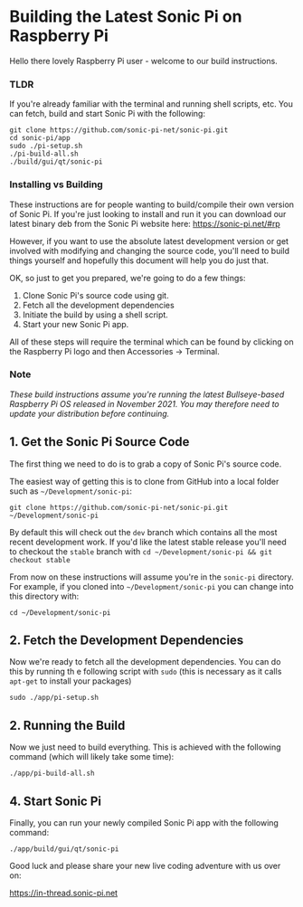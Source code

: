 # Building the Latest Sonic Pi on Raspberry Pi

Hello there lovely Raspberry Pi user - welcome to our build instructions.

### TLDR

If you're already familiar with the terminal and running shell scripts,
etc. You can fetch, build and start Sonic Pi with the following:

```
git clone https://github.com/sonic-pi-net/sonic-pi.git
cd sonic-pi/app
sudo ./pi-setup.sh
./pi-build-all.sh
./build/gui/qt/sonic-pi

```

### Installing vs Building

These instructions are for people wanting to build/compile their own
version of Sonic Pi. If you're just looking to install and run it you
can download our latest binary deb from the Sonic Pi website here:
https://sonic-pi.net/#rp

However, if you want to use the absolute latest development version or
get involved with modifying and changing the source code, you'll need to
build things yourself and hopefully this document will help you do just
that.

OK, so just to get you prepared, we're going to do a few things:
 
1. Clone Sonic Pi's source code using git.
2. Fetch all the development dependencies
3. Initiate the build by using a shell script.
4. Start your new Sonic Pi app.

All of these steps will require the terminal which can be found by
clicking on the Raspberry Pi logo and then Accessories -> Terminal.

### Note

_These build instructions assume you're running the latest
Bullseye-based Raspberry Pi OS released in November 2021. You may
therefore need to update your distribution before continuing._

## 1. Get the Sonic Pi Source Code

The first thing we need to do is to grab a copy of Sonic Pi's source code.

The easiest way of getting this is to clone from GitHub
into a local folder such as `~/Development/sonic-pi`:

```
git clone https://github.com/sonic-pi-net/sonic-pi.git ~/Development/sonic-pi
``` 

By default this will check out the `dev` branch which contains all the
most recent development work. If you'd like the latest stable release
you'll need to checkout the `stable` branch with `cd
~/Development/sonic-pi && git checkout stable`

From now on these instructions will assume you're in the `sonic-pi`
directory. For example, if you cloned into `~/Development/sonic-pi` you
can change into this directory with:

```
cd ~/Development/sonic-pi
```

## 2. Fetch the Development Dependencies

Now we're ready to fetch all the development dependencies. You can do
this by running th e following script with `sudo` (this is necessary as
it calls `apt-get` to install your packages)

```
sudo ./app/pi-setup.sh
```

## 2. Running the Build

Now we just need to build everything. This is achieved with the
following command (which will likely take some time):

```
./app/pi-build-all.sh
```

## 4. Start Sonic Pi

Finally, you can run your newly compiled Sonic Pi app with the following command:

```
./app/build/gui/qt/sonic-pi
```

Good luck and please share your new live coding adventure with us over on:

https://in-thread.sonic-pi.net

